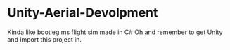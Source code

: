 # Unity-Aerial-Devolpment
Kinda like bootleg ms flight sim made in C#
Oh and remember to get Unity and import this project in.

